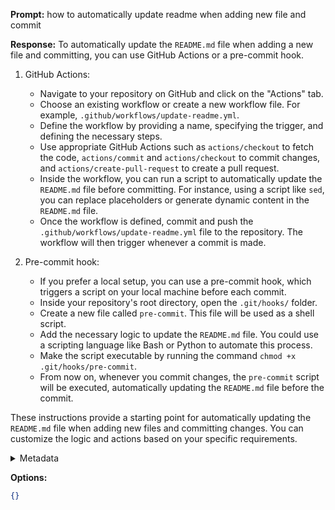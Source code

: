 **Prompt:**
how to automatically update readme when adding new file and commit

**Response:**
To automatically update the `README.md` file when adding a new file and committing, you can use GitHub Actions or a pre-commit hook.

1. GitHub Actions:
   - Navigate to your repository on GitHub and click on the "Actions" tab.
   - Choose an existing workflow or create a new workflow file. For example, `.github/workflows/update-readme.yml`.
   - Define the workflow by providing a name, specifying the trigger, and defining the necessary steps.
   - Use appropriate GitHub Actions such as `actions/checkout` to fetch the code, `actions/commit` and `actions/checkout` to commit changes, and `actions/create-pull-request` to create a pull request.
   - Inside the workflow, you can run a script to automatically update the `README.md` file before committing. For instance, using a script like `sed`, you can replace placeholders or generate dynamic content in the `README.md` file.
   - Once the workflow is defined, commit and push the `.github/workflows/update-readme.yml` file to the repository. The workflow will then trigger whenever a commit is made.
   
2. Pre-commit hook:
   - If you prefer a local setup, you can use a pre-commit hook, which triggers a script on your local machine before each commit.
   - Inside your repository's root directory, open the `.git/hooks/` folder.
   - Create a new file called `pre-commit`. This file will be used as a shell script.
   - Add the necessary logic to update the `README.md` file. You could use a scripting language like Bash or Python to automate this process.
   - Make the script executable by running the command `chmod +x .git/hooks/pre-commit`.
   - From now on, whenever you commit changes, the `pre-commit` script will be executed, automatically updating the `README.md` file before the commit.

These instructions provide a starting point for automatically updating the `README.md` file when adding new files and committing changes. You can customize the logic and actions based on your specific requirements.

<details><summary>Metadata</summary>

- Duration: 14774 ms
- Datetime: 2023-07-26T07:01:41.965944
- Model: gpt-3.5-turbo-0613

</details>

**Options:**
```json
{}
```

